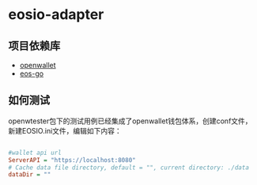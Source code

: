 # eosio-adapter

## 项目依赖库

- [openwallet](https://github.com/blocktree/openwallet.git)
- [eos-go](https://github.com/eoscanada/eos-go)

## 如何测试

openwtester包下的测试用例已经集成了openwallet钱包体系，创建conf文件，新建EOSIO.ini文件，编辑如下内容：

```ini

#wallet api url
ServerAPI = "https://localhost:8080"
# Cache data file directory, default = "", current directory: ./data
dataDir = ""

```